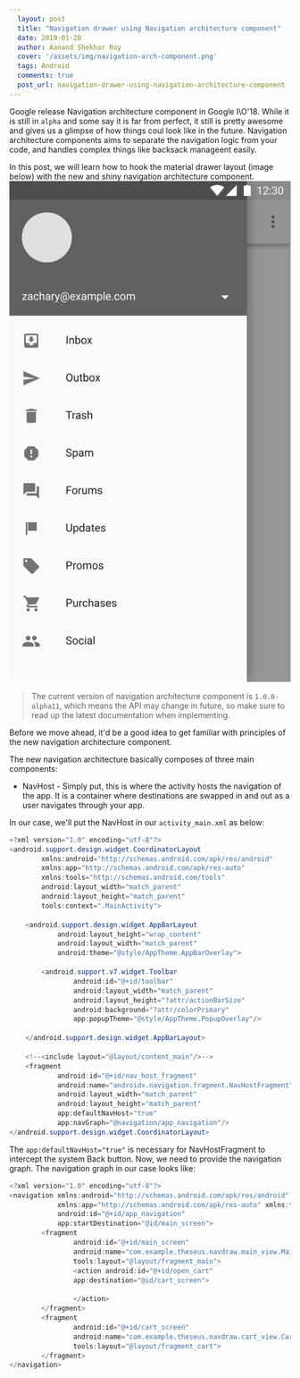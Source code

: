 ```yaml
---
  layout: post
  title: "Navigation drawer using Navigation architecture component"
  date: 2019-01-28
  author: Aanand Shekhar Roy
  cover: '/assets/img/navigation-arch-component.png'
  tags: Android
  comments: true
  post_url: navigation-drawer-using-navigation-architecture-component
---
```

Google release Navigation architecture component in Google I\O'18. While it is still in `alpha` and some say it is far from perfect, it still is pretty awesome and gives us a glimpse of how things coul look like in the future. Navigation architecture components aims to separate the navigation logic from your code, and handles complex things like backsack manageent easily.

In this post, we will learn how to hook the material drawer layout (image below) with the new and shiny navigation architecture component.
![nav_view](/assets/img/nav_view.svg)
>The current version of navigation architecture component is `1.0.0-alpha11`, which means the API may change in future, so make sure to read up the latest documentation when implementing.

Before we move ahead, it'd be a good idea to get familiar with principles of the new navigation architecture component. 

The new navigation architecture basically composes of three main components:

- NavHost - Simply put, this is where the activity hosts the navigation of the app. It is a container where destinations are swapped in and out as a user navigates through your app.

In our case, we'll put the NavHost in our `activity_main.xml` as below:
``` java
<?xml version="1.0" encoding="utf-8"?>
<android.support.design.widget.CoordinatorLayout
        xmlns:android="http://schemas.android.com/apk/res/android"
        xmlns:app="http://schemas.android.com/apk/res-auto"
        xmlns:tools="http://schemas.android.com/tools"
        android:layout_width="match_parent"
        android:layout_height="match_parent"
        tools:context=".MainActivity">

    <android.support.design.widget.AppBarLayout
            android:layout_height="wrap_content"
            android:layout_width="match_parent"
            android:theme="@style/AppTheme.AppBarOverlay">

        <android.support.v7.widget.Toolbar
                android:id="@+id/toolbar"
                android:layout_width="match_parent"
                android:layout_height="?attr/actionBarSize"
                android:background="?attr/colorPrimary"
                app:popupTheme="@style/AppTheme.PopupOverlay"/>

    </android.support.design.widget.AppBarLayout>

    <!--<include layout="@layout/content_main"/>-->
    <fragment
            android:id="@+id/nav_host_fragment"
            android:name="androidx.navigation.fragment.NavHostFragment"
            android:layout_width="match_parent"
            android:layout_height="match_parent"
            app:defaultNavHost="true"
            app:navGraph="@navigation/app_navigation"/>
</android.support.design.widget.CoordinatorLayout>
```
The `app:defaultNavHost="true"` is necessary for NavHostFragment to intercept the system Back button.
Now, we need to provide the navigation graph. The navigation graph in our case looks like:
``` java
<?xml version="1.0" encoding="utf-8"?>
<navigation xmlns:android="http://schemas.android.com/apk/res/android"
            xmlns:app="http://schemas.android.com/apk/res-auto" xmlns:tools="http://schemas.android.com/tools"
            android:id="@+id/app_navigation"
            app:startDestination="@id/main_screen">
        <fragment
                android:id="@+id/main_screen"
                android:name="com.example.theseus.navdraw.main_view.MainFragment"
                tools:layout="@layout/fragment_main">
                <action android:id="@+id/open_cart"
                app:destination="@id/cart_screen">

                </action>
        </fragment>
        <fragment
                android:id="@+id/cart_screen"
                android:name="com.example.theseus.navdraw.cart_view.CartFragment"
                tools:layout="@layout/fragment_cart">
        </fragment>
</navigation>
```